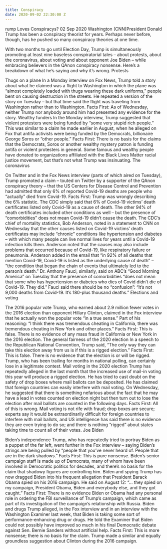 ```yaml
---
title: Conspiracy
date: 2020-09-02 22:30:00 Z
---
```


rump Loves Conspiracys?
02 Sep 2020
Washington (CNN)President Donald Trump has been a conspiracy theorist for years. Perhaps never before, though, has he pushed so many conspiracy theories at one time.

With two months to go until Election Day, Trump is simultaneously promoting at least nine baseless conspiratorial tales – about protests, about the coronavirus, about voting and about opponent Joe Biden – while embracing believers in the QAnon conspiracy nonsense. Here’s a breakdown of what he’s saying and why it’s wrong. Protests

Thugs on a plane In a Monday interview on Fox News, Trump told a story about what he claimed was a flight to Washington in which the plane was “almost completely loaded with thugs wearing these dark uniforms,” people bent on causing destruction in the streets. He repeated a version of the story on Tuesday – but that time said the flight was traveling from Washington rather than to Washington. Facts First: As of Wednesday, neither Trump nor anybody around him had presented any evidence for the story. Wealthy funders In the Monday interview, Trump suggested that violent protesters were being funded by “some very stupid rich people.” This was similar to a claim he made earlier in August, when he alleged on Fox that antifa activists were being funded by the Democrats, billionaire George Soros or “other people.” Facts First: There is no basis for the claims that the Democrats, Soros or another wealthy mystery patron is funding antifa or violent protesters in general. Some famous and wealthy people have donated to organizations affiliated with the Black Lives Matter racial justice movement, but that’s not what Trump was insinuating. The coronavirus

On Twitter and in the Fox News interview (parts of which aired on Tuesday), Trump promoted a claim – touted on Twitter by a supporter of the QAnon conspiracy theory – that the US Centers for Disease Control and Prevention had admitted that only 6% of reported Covid-19 deaths are people who “actually” died from Covid-19. Facts First: Trump was wrongly describing the 6% statistic. The CDC simply said that 6% of Covid-19 victims’ death certificates listed only Covid-19 as a cause of death. The other 94% of death certificates included other conditions as well – but the presence of “comorbidities” does not mean Covid-19 didn’t cause the death. The CDC’s chief of mortality statistics, Bob Anderson, noted in a statement to CNN on Wednesday that the other causes listed on Covid-19 victims’ death certificates may include “chronic” conditions like hypertension and diabetes – with which many people can live normal lives for years until a Covid-19 infection kills them. Anderson noted that the causes may also include problems that occurred because of Covid-19, like respiratory failure or pneumonia. Anderson added in the email that “in 92% of all deaths that mention Covid-19, Covid-19 is listed as the underlying cause of death” – “the condition that began the chain of events that ultimately led to the person’s death.” Dr. Anthony Fauci, similarly, said on ABC’s “Good Morning America” on Tuesday that the presence of comorbidities “does not mean that some who has hypertension or diabetes who dies of Covid didn’t die of Covid-19. They did.” Fauci said there should be no “confusion”: “It’s not 9,000 deaths from Covid-19. It’s 180-plus thousand deaths.” Elections and voting

The 2016 popular vote Trump, who earned about 2.9 million fewer votes in the 2016 election than opponent Hillary Clinton, claimed in the Fox interview that he actually won the popular vote “in a true sense.” Part of his reasoning: “I think there was tremendous cheating in California, there was tremendous cheating in New York and other places.” Facts First: This is false. There is no evidence of any mass fraud in California or New York in the 2016 election. The general fairness of the 2020 election In a speech to the Republican National Convention, Trump said, “The only way they can take this election away from us is if this is a rigged election.” Facts First: This is false. There is no evidence that the election is or will be rigged. Trump, who has been trailing for months in national polling, can certainly lose in a legitimate contest. Mail voting in the 2020 election Trump has repeatedly alleged in the last month that the increased use of mail-in voting this year will produce a rigged election. He has tried to cast doubt on the safety of drop boxes where mail ballots can be deposited. He has claimed that foreign countries can easily interfere with mail voting. On Wednesday, he suggested that there is something nefarious about the fact that he may have a lead in votes counted on election night but then turn out to lose the election after mail ballots are counted in the following days. Facts First: All of this is wrong. Mail voting is not rife with fraud; drop boxes are secure; experts say it would be extraordinarily difficult for foreign countries to interfere with mail ballots, and US intelligence has said there is no evidence they are even trying to do so; and there is nothing “rigged” about states taking time to count all of their votes. Joe Biden

Biden’s independence Trump, who has repeatedly tried to portray Biden as a puppet of the far left, went further in the Fox interview – saying Biden’s strings are being pulled by “people that you’ve never heard of. People that are in the dark shadows.” Facts First: This is pure nonsense. Biden’s senior campaign staff is made up of Democrats, many of whom have been involved in Democratic politics for decades, and there’s no basis for the claim that shadowy figures are controlling him. Biden and spying Trump has now dragged Biden into his frequent allegation that President Barack Obama spied on his 2016 campaign. He said on August 12: “… they spied on my campaign, President Obama, Biden and everybody else, and they got caught.” Facts First: There is no evidence Biden or Obama had any personal role in ordering the FBI surveillance of Trump’s campaign, which came as part of its investigation of the campaign’s relationship with Russia. Biden and drugs Trump alleged, in the Fox interview and in an interview with the Washington Examiner last week, that Biden is taking some sort of performance-enhancing drug or drugs. He told the Examiner that Biden could not possibly have improved so much in his final Democratic debate against Sen. Bernie Sanders without artificial help. Facts First: This is more nonsense; there is no basis for the claim. Trump made a similar and equally groundless suggestion about Clinton during the 2016 campaign.